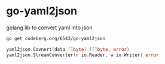 # go-yaml2json

golang lib to convert yaml into json

```sh
go get codeberg.org/6543/go-yaml2json
```

```go
yaml2json.Covnert(data []byte) ([]byte, error)
yaml2json.StreamConverter(r io.Reader, w io.Writer) error
```
